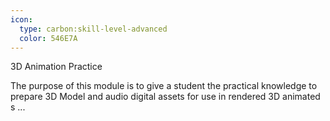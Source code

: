 ```yaml
---
icon:
  type: carbon:skill-level-advanced
  color: 546E7A
---
```

3D Animation Practice

The purpose of this module is to give a student the practical knowledge to prepare 3D Model and audio digital assets for use in rendered 3D animated s ... 
